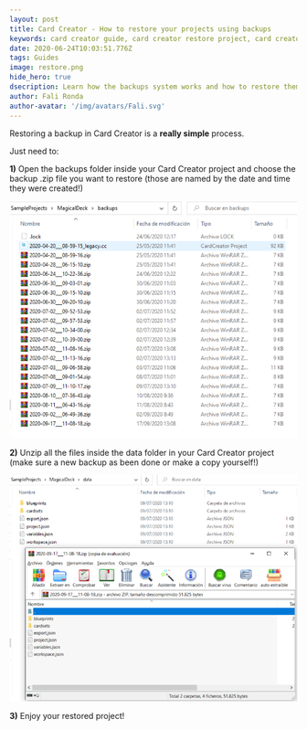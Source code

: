 ```yaml
---
layout: post
title: Card Creator - How to restore your projects using backups
keywords: card creator guide, card creator restore project, card creator tutorial, card creator backup
date: 2020-06-24T10:03:51.776Z
tags: Guides
image: restore.png
hide_hero: true
dsecription: Learn how the backups system works and how to restore them
author: Fali Ronda
author-avatar: '/img/avatars/Fali.svg'
---
```


Restoring a backup in Card Creator is a **really simple** process.

Just need to:

**1)** Open the backups folder inside your Card Creator project and choose the backup .zip file you want to restore (those are named by the date and time they were created!)

![](/img/upload/restore_1.png)

**2)** Unzip all the files inside the data folder in your Card Creator project (make sure a new backup as been done or make a copy yourself!)

![](/img/upload/restore_2.png)

**3)** Enjoy your restored project!
